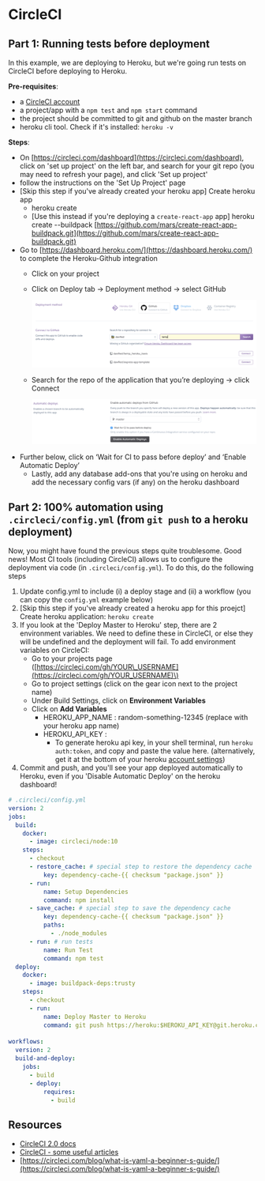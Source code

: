# CircleCI

## Part 1: Running tests before deployment

In this example, we are deploying to Heroku, but we're going run tests on CircleCI before deploying to Heroku.

**Pre-requisites**:

* a [CircleCI account](https://circleci.com/dashboard)
* a project/app with a `npm test` and `npm start` command
* the project should be committed to git and github on the master branch
* heroku cli tool. Check if it's installed: `heroku -v`

**Steps**:

* On [https://circleci.com/dashboard](https://circleci.com/dashboard), click on 'set up project' on the left bar, and search for your git repo \(you may need to refresh your page\), and click 'Set up project'
* follow the instructions on the 'Set Up Project' page
* \[Skip this step if you've already created your heroku app\] Create heroku app
  * heroku create 
  * \[Use this instead if you're deploying a `create-react-app` app\] heroku create --buildpack [https://github.com/mars/create-react-app-buildpack.git](https://github.com/mars/create-react-app-buildpack.git)
* Go to [https://dashboard.heroku.com/](https://dashboard.heroku.com/) to complete the Heroku-Github integration
  * Click on your project
  * Click on Deploy tab → Deployment method → select GitHub

    ![heroku\_1](../../.gitbook/assets/heroku_connect_github.png)

  * Search for the repo of the application that you’re deploying → click Connect

    ![heroku\_ci](../../.gitbook/assets/heroku_ci.png)
* Further below, click on ‘Wait for CI to pass before deploy’ and ‘Enable Automatic Deploy’
  * Lastly, add any database add-ons that you're using on heroku and add the necessary config vars \(if any\) on the heroku dashboard

## Part 2: 100% automation using `.circleci/config.yml` \(from `git push` to a heroku deployment\)

Now, you might have found the previous steps quite troublesome. Good news! Most CI tools \(including CircleCI\) allows us to configure the deployment via code \(in `.circleci/config.yml`\). To do this, do the following steps

1. Update config.yml to include \(i\) a deploy stage and \(ii\) a workflow \(you can copy the `config.yml` example below\)
2. \[Skip this step if you've already created a heroku app for this proejct\] Create heroku application: `heroku create`
3. If you look at the 'Deploy Master to Heroku' step, there are 2 environment variables. We need to define these in CircleCI, or else they will be undefined and the deployment will fail. To add environment variables on CircleCI:
   * Go to your projects page \([https://circleci.com/gh/YOUR\_USERNAME](https://circleci.com/gh/YOUR_USERNAME)\)
   * Go to project settings \(click on the gear icon next to the project name\)
   * Under Build Settings, click on **Environment Variables**
   * Click on **Add Variables**
     * HEROKU\_APP\_NAME : random-something-12345 \(replace with your heroku app name\)
     * HEROKU\_API\_KEY : 
       * To generate heroku api key, in your shell terminal, run `heroku auth:token`, and copy and paste the value here. \(alternatively, get it at the bottom of your heroku [account settings](https://dashboard.heroku.com/account)\)
4. Commit and push, and you'll see your app deployed automatically to Heroku, even if you 'Disable Automatic Deploy' on the heroku dashboard!

```yaml
# .circleci/config.yml
version: 2
jobs:
  build:
    docker:
      - image: circleci/node:10
    steps:
      - checkout
      - restore_cache: # special step to restore the dependency cache
          key: dependency-cache-{{ checksum "package.json" }}
      - run:
          name: Setup Dependencies
          command: npm install
      - save_cache: # special step to save the dependency cache
          key: dependency-cache-{{ checksum "package.json" }}
          paths:
            - ./node_modules
      - run: # run tests
          name: Run Test
          command: npm test
  deploy:
    docker:
      - image: buildpack-deps:trusty
    steps:
      - checkout
      - run:
          name: Deploy Master to Heroku
          command: git push https://heroku:$HEROKU_API_KEY@git.heroku.com/$HEROKU_APP_NAME.git master

workflows:
  version: 2
  build-and-deploy:
    jobs:
      - build
      - deploy:
          requires:
            - build
```

## Resources

* [CircleCI 2.0 docs](https://circleci.com/docs/2.0/)
* [CircleCI - some useful articles](https://circleci.com/docs/2.0/#further-resources-and-links)
* [https://circleci.com/blog/what-is-yaml-a-beginner-s-guide/](https://circleci.com/blog/what-is-yaml-a-beginner-s-guide/)

